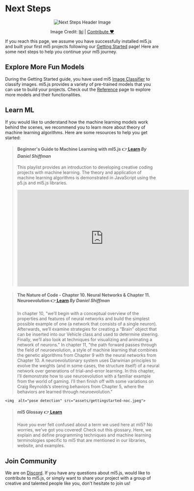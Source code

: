 # Next Steps

<center>
  <img class="header-img" src="assets/header-next-steps.png" alt="Next Steps Header Image" >
  <p class="img-credit"> Image Credit: <a href="https://thenounproject.com/creator/ifkirianto.if" target="_blank" title="Iki">Iki</a> | <a href='mailto:info@ml5js.org'>Contribute ♥️</a> </p>
</center>

If you reach this page, we assume you have successfully installed ml5.js and built your first ml5 projects following our [Getting Started](https://ml5js.github.io/ml5-website-v02-docsify/#/) page! Here are some next steps to help you continue your ml5 journey.

## Explore More Fun Models

During the Getting Started guide, you have used ml5 [Image Classifier](/reference/image-classifier) to classify images. ml5.js provides a variety of pre-trained models that you can use to build your projects. Check out the [Reference](/reference/overview) page to explore more models and their functionalities.

## Learn ML

If you would like to understand how the machine learning models work behind the scenes, we recommend you to learn more about theory of machine learning algorithms. Here are some resources to help you get started:

> #### Beginner's Guide to Machine Learning with ml5.js 👉[ Learn](https://youtu.be/26uABexmOX4?si=nqPoD6bQrVTU-YFw) _By Daniel Shiffman_
>
> This playlist provides an introduction to developing creative coding projects with machine learning. The theory and application of machine learning algorithms is demonstrated in JavaScript using the p5.js and ml5.js libraries.
>
> <iframe width="560" height="315" src="https://www.youtube.com/embed/26uABexmOX4?si=HXJRrgTkPhjN5hrr" title="YouTube video player" frameborder="0" allow="accelerometer; autoplay; clipboard-write; encrypted-media; gyroscope; picture-in-picture; web-share" allowfullscreen></iframe>

> #### The Nature of Code - Chapter 10. Neural Networks & Chapter 11. Neuroevolution 👉[ Learn](https://natureofcode.com/book/chapter-10-neural-networks/) _By Daniel Shiffman_
>
> In chapter 10, "we’ll begin with a conceptual overview of the properties and features of neural networks and build the simplest possible example of one (a network that consists of a single neuron). Afterwards, we’ll examine strategies for creating a “Brain” object that can be inserted into our Vehicle class and used to determine steering. Finally, we’ll also look at techniques for visualizing and animating a network of neurons."
> In chapter 11, "the path forward passes through the field of neuroevolution, a style of machine learning that combines the genetic algorithms from Chapter 9 with the neural networks from Chapter 10. A neuroevolutionary system uses Darwinian principles to evolve the weights (and in some cases, the structure itself) of a neural network over generations of trial-and-error learning. In this chapter, I’ll demonstrate how to use neuroevolution with a familiar example from the world of gaming. I’ll then finish off with some variations on Craig Reynolds’s steering behaviors from Chapter 5, where the behaviors are learned through neuroevolution."
>
> <center>

    <img  alt="pose detection" src="assets/gettingstarted-noc.jpeg">

</center>

> #### ml5 Glossay 👉[ Learn](https://ml5js.github.io/ml5-website-v02-docsify/#/learn/ml5-glossary)
>
> Have you ever felt confused about a term we used here at ml5? No worries, we've got you covered! Check out this glossary. Here, we explain and define programming techniques and machine learning terminologies specific to ml5 that are mentioned in our libraries, website, and examples.

## Join Community

We are on [Discord](https://discord.com/invite/3CVauZMSt7). If you have any questions about ml5.js, would like to contribute to ml5.js, or simply want to share your project with a group of creative and talented people like you, don't hesitate to join us!

<br>
